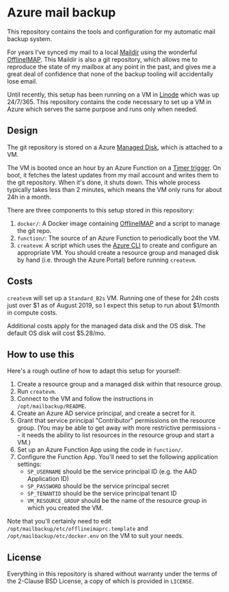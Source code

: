 # Azure mail backup

This repository contains the tools and configuration for my automatic mail
backup system.

For years I've synced my mail to a local [Maildir] using the wonderful
[OfflineIMAP]. This Maildir is also a git repository, which allows me to
reproduce the state of my mailbox at any point in the past, and gives me a great
deal of confidence that none of the backup tooling will accidentally lose email.

Until recently, this setup has been running on a VM in [Linode] which was up
24/7/365. This repository contains the code necessary to set up a VM in Azure
which serves the same purpose and runs only when needed.

[Linode]: https://www.linode.com
[Maildir]: https://en.wikipedia.org/wiki/Maildir
[OfflineIMAP]: https://www.offlineimap.org

## Design

The git repository is stored on a Azure [Managed Disk], which is attached to a
VM.

The VM is booted once an hour by an Azure Function on a [Timer trigger]. On
boot, it fetches the latest updates from my mail account and writes them to the
git repository. When it's done, it shuts down. This whole process typically
takes less than 2 minutes, which means the VM only runs for about 24h in a
month.

[Managed Disk]: https://docs.microsoft.com/en-us/azure/virtual-machines/windows/managed-disks-overview
[Timer trigger]: https://docs.microsoft.com/en-us/azure/azure-functions/functions-bindings-timer

There are three components to this setup stored in this repository:

1. `docker/`: A Docker image containing [OfflineIMAP] and a script to manage the
   git repo.
2. `function/`: The source of an Azure Function to periodically boot the VM.
3. `createvm`: A script which uses the [Azure CLI] to create and configure an
   appropriate VM. You should create a resource group and managed disk by hand
   (i.e. through the Azure Portal) before running `createvm`.

[Azure CLI]: https://docs.microsoft.com/en-us/cli/azure/install-azure-cli?view=azure-cli-latest

## Costs

`createvm` will set up a `Standard_B2s` VM. Running one of these for 24h costs
just over $1 as of August 2019, so I expect this setup to run about $1/month in
compute costs.

Additional costs apply for the managed data disk and the OS disk. The default OS
disk will cost $5.28/mo.

## How to use this

Here's a rough outline of how to adapt this setup for yourself:

1. Create a resource group and a managed disk within that resource group.
2. Run `createvm`.
3. Connect to the VM and follow the instructions in `/opt/mailbackup/README`.
4. Create an Azure AD service principal, and create a secret for it.
5. Grant that service principal "Contributor" permissions on the resource group.
   (You may be able to get away with more restrictive permissions -- it needs
   the ability to list resources in the resource group and start a VM.)
6. Set up an Azure Function App using the code in `function/`.
7. Configure the Function App. You'll need to set the following application settings:
   - `SP_USERNAME` should be the service principal ID (e.g. the AAD Application ID)
   - `SP_PASSWORD` should be the service principal secret
   - `SP_TENANTID` should be the service principal tenant ID
   - `VM_RESOURCE_GROUP` should be the name of the resource group in which you
     created the VM.

Note that you'll certainly need to edit
`/opt/mailbackup/etc/offlineimaprc.template` and
`/opt/mailbackup/etc/docker.env` on the VM to suit your needs.

## License

Everything in this repository is shared without warranty under the terms of the
2-Clause BSD License, a copy of which is provided in `LICENSE`.
